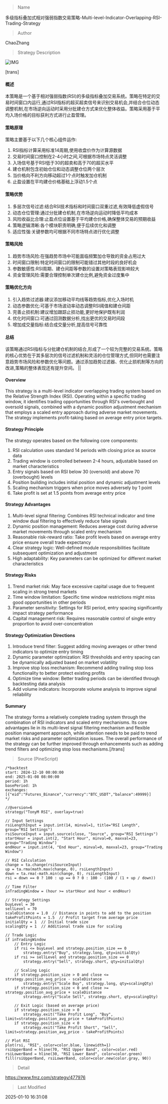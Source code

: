 
> Name

多级指标叠加式相对强弱指数交易策略-Multi-level-Indicator-Overlapping-RSI-Trading-Strategy

> Author

ChaoZhang

> Strategy Description

![IMG](https://www.fmz.com/upload/asset/c1712a7fc647495b28.png)

[trans]
#### 概述
本策略是一个基于相对强弱指数(RSI)的多级指标叠加交易系统。策略在特定的交易时间窗口内运行,通过RSI指标的超买超卖信号来识别交易机会,并结合仓位动态调整机制,在市场逆向运动时采用分批建仓方式来优化整体收益。策略采用基于平均入场价格的目标获利方式进行止盈管理。

#### 策略原理
策略主要基于以下几个核心组件运作:
1. RSI指标计算采用标准14周期,使用收盘价作为计算源数据
2. 交易时间窗口控制在2-4小时之间,可根据市场特点灵活调整
3. 入场信号基于RSI低于30的超卖和高于70的超买水平
4. 建仓机制包含初始仓位和动态调整仓位两个层次
5. 当价格向不利方向移动超过1个点时触发加仓机制
6. 止盈设置在平均建仓价格基础上浮动1.5个点

#### 策略优势
1. 多层次信号过滤:结合RSI技术指标和时间窗口双重过滤,有效降低虚假信号
2. 动态仓位管理:通过分批建仓机制,在市场逆向运动时降低平均成本
3. 风险收益比合理:止盈点位设置基于平均建仓价格,确保整体交易的预期收益
4. 策略逻辑清晰:各个模块职责明确,便于后续优化和调整
5. 适应性强:关键参数均可根据不同市场特点进行优化调整

#### 策略风险
1. 趋势市场风险:在强趋势市场中可能面临频繁加仓导致的资金占用过大
2. 时间窗口限制:特定时间窗口的限制可能错过其他时段的良好机会
3. 参数敏感性:RSI周期、建仓间距等参数的设置对策略表现影响较大
4. 资金管理风险:需要合理控制单次建仓比例,避免资金过度集中

#### 策略优化方向
1. 引入趋势过滤器:建议添加移动平均线等趋势指标,优化入场时机
2. 动态参数优化:可基于市场波动率动态调整RSI阈值和建仓间距
3. 完善止损机制:建议增加跟踪止损功能,更好地保护既有利润
4. 优化时间窗口:可通过回测数据分析,找出更优的交易时间段
5. 增加成交量指标:结合成交量分析,提高信号可靠性

#### 总结
该策略通过RSI指标与分批建仓机制的结合,形成了一个较为完整的交易系统。策略的核心优势在于其多层次的信号过滤机制和灵活的仓位管理方式,但同时也需要注意趋势市场风险和参数优化等问题。通过添加趋势过滤器、优化止损机制等方向的改进,策略的整体表现还有提升空间。 ||

#### Overview
This strategy is a multi-level indicator overlapping trading system based on the Relative Strength Index (RSI). Operating within a specific trading window, it identifies trading opportunities through RSI's overbought and oversold signals, combined with a dynamic position adjustment mechanism that employs a scaled entry approach during adverse market movements. The strategy implements profit-taking based on average entry price targets.

#### Strategy Principle
The strategy operates based on the following core components:
1. RSI calculation uses standard 14 periods with closing price as source data
2. Trading window is controlled between 2-4 hours, adjustable based on market characteristics
3. Entry signals based on RSI below 30 (oversold) and above 70 (overbought) levels
4. Position building includes initial position and dynamic adjustment levels
5. Scaling mechanism triggers when price moves adversely by 1 point
6. Take profit is set at 1.5 points from average entry price

#### Strategy Advantages
1. Multi-level signal filtering: Combines RSI technical indicator and time window dual filtering to effectively reduce false signals
2. Dynamic position management: Reduces average cost during adverse market movements through scaled entry mechanism
3. Reasonable risk-reward ratio: Take profit levels based on average entry price ensure overall trade expectancy
4. Clear strategy logic: Well-defined module responsibilities facilitate subsequent optimization and adjustment
5. High adaptability: Key parameters can be optimized for different market characteristics

#### Strategy Risks
1. Trend market risk: May face excessive capital usage due to frequent scaling in strong trend markets
2. Time window limitation: Specific time window restrictions might miss good opportunities in other periods
3. Parameter sensitivity: Settings for RSI period, entry spacing significantly impact strategy performance
4. Capital management risk: Requires reasonable control of single entry proportion to avoid over-concentration

#### Strategy Optimization Directions
1. Introduce trend filter: Suggest adding moving averages or other trend indicators to optimize entry timing
2. Dynamic parameter optimization: RSI thresholds and entry spacing can be dynamically adjusted based on market volatility
3. Improve stop loss mechanism: Recommend adding trailing stop loss functionality to better protect existing profits
4. Optimize time window: Better trading periods can be identified through backtesting data analysis
5. Add volume indicators: Incorporate volume analysis to improve signal reliability

#### Summary
The strategy forms a relatively complete trading system through the combination of RSI indicators and scaled entry mechanisms. Its core advantages lie in its multi-level signal filtering mechanism and flexible position management approach, while attention needs to be paid to trend market risks and parameter optimization issues. The overall performance of the strategy can be further improved through enhancements such as adding trend filters and optimizing stop loss mechanisms.[/trans]



> Source (PineScript)

``` pinescript
/*backtest
start: 2024-12-10 00:00:00
end: 2025-01-08 08:00:00
period: 1h
basePeriod: 1h
exchanges: [{"eid":"Futures_Binance","currency":"BTC_USDT","balance":49999}]
*/

//@version=6
strategy("TonyM RSI", overlay=true)

// Input Settings
rsiLengthInput = input.int(14, minval=1, title="RSI Length", group="RSI Settings")
rsiSourceInput = input.source(close, "Source", group="RSI Settings")
startHour = input.int(2, "Start Hour", minval=0, maxval=23, group="Trading Window")
endHour = input.int(4, "End Hour", minval=0, maxval=23, group="Trading Window")

// RSI Calculation
change = ta.change(rsiSourceInput)
up = ta.rma(math.max(change, 0), rsiLengthInput)
down = ta.rma(-math.min(change, 0), rsiLengthInput)
rsi = down == 0 ? 100 : up == 0 ? 0 : 100 - (100 / (1 + up / down))

// Time Filter
inTradingWindow = (hour >= startHour and hour < endHour)

// Strategy Settings
buyLevel = 30
sellLevel = 70
scaleDistance = 1.0  // Distance in points to add to the position
takeProfitPoints = 1.5  // Profit target from average price
initialQty = 1  // Initial trade size
scalingQty = 1  // Additional trade size for scaling

// Trade Logic
if inTradingWindow
    // Entry Logic
    if rsi <= buyLevel and strategy.position_size == 0
        strategy.entry("Buy", strategy.long, qty=initialQty)
    if rsi >= sellLevel and strategy.position_size == 0
        strategy.entry("Sell", strategy.short, qty=initialQty)

    // Scaling Logic
    if strategy.position_size > 0 and close <= strategy.position_avg_price - scaleDistance
        strategy.entry("Scale Buy", strategy.long, qty=scalingQty)
    if strategy.position_size < 0 and close >= strategy.position_avg_price + scaleDistance
        strategy.entry("Scale Sell", strategy.short, qty=scalingQty)

    // Exit Logic (based on average price)
    if strategy.position_size > 0
        strategy.exit("Take Profit Long", "Buy", limit=strategy.position_avg_price + takeProfitPoints)
    if strategy.position_size < 0
        strategy.exit("Take Profit Short", "Sell", limit=strategy.position_avg_price - takeProfitPoints)

// Plot RSI
plot(rsi, "RSI", color=color.blue, linewidth=1)
rsiUpperBand = hline(70, "RSI Upper Band", color=color.red)
rsiLowerBand = hline(30, "RSI Lower Band", color=color.green)
fill(rsiUpperBand, rsiLowerBand, color=color.new(color.gray, 90))

```

> Detail

https://www.fmz.com/strategy/477976

> Last Modified

2025-01-10 16:31:08
